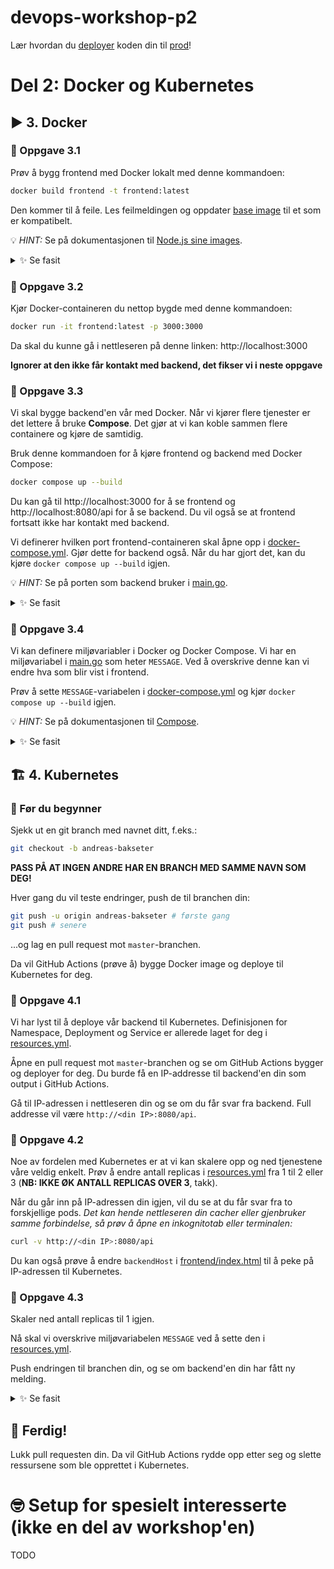 # devops-workshop-p2

Lær hvordan du [deployer](https://teknisk-ordbok.fly.dev/ordbok/Deploy) koden din til [prod](https://teknisk-ordbok.fly.dev/ordbok/Produksjon)!

# Del 2: Docker og Kubernetes

## ▶️ 3. Docker

### 🔨 Oppgave 3.1

Prøv å bygg frontend med Docker lokalt med denne kommandoen:

```bash
docker build frontend -t frontend:latest
```

Den kommer til å feile. Les feilmeldingen og oppdater [base image](https://docs.docker.com/build/building/base-images) til et som er kompatibelt.

💡 _HINT:_ Se på dokumentasjonen til [Node.js sine images](https://hub.docker.com/_/node).

<details>
  <summary>✨ Se fasit</summary>

```dockerfile
FROM node:22-alpine # endre til nyere versjon av Node.js

WORKDIR /app

COPY yarn.lock package.json ./
RUN yarn install --frozen-lockfile

COPY index.html ./

CMD ["yarn", "start"]
```

</details>

### 🔨 Oppgave 3.2

Kjør Docker-containeren du nettop bygde med denne kommandoen:

```bash
docker run -it frontend:latest -p 3000:3000
```

Da skal du kunne gå i nettleseren på denne linken: http://localhost:3000

**Ignorer at den ikke får kontakt med backend, det fikser vi i neste oppgave**

### 🔨 Oppgave 3.3

Vi skal bygge backend'en vår med Docker.
Når vi kjører flere tjenester er det lettere å bruke **Compose**.
Det gjør at vi kan koble sammen flere containere og kjøre de samtidig.

Bruk denne kommandoen for å kjøre frontend og backend med Docker Compose:

```bash
docker compose up --build
```

Du kan gå til http://localhost:3000 for å se frontend og http://localhost:8080/api for å se backend.
Du vil også se at frontend fortsatt ikke har kontakt med backend.

Vi definerer hvilken port frontend-containeren skal åpne opp i [docker-compose.yml](docker-compose.yml).
Gjør dette for backend også. Når du har gjort det, kan du kjøre `docker compose up --build` igjen.

💡 _HINT:_ Se på porten som backend bruker i [main.go](backend/main.go).

<details>
  <summary>✨ Se fasit</summary>

```yaml
services:
  frontend:
    build: frontend
    ports:
      - "3000:3000"
    links:
      - backend

  backend:
    build: backend
    # legg til riktig port
    ports:
      - "8080:8080"
```

</details>

### 🔨 Oppgave 3.4

Vi kan definere miljøvariabler i Docker og Docker Compose.
Vi har en miljøvariabel i [main.go](backend/main.go) som heter `MESSAGE`.
Ved å overskrive denne kan vi endre hva som blir vist i frontend.

Prøv å sette `MESSAGE`-variabelen i [docker-compose.yml](docker-compose.yml) og kjør `docker compose up --build` igjen.

💡 _HINT:_ Se på dokumentasjonen til [Compose](https://docs.docker.com/compose/how-tos/environment-variables/set-environment-variables).

<details>
  <summary>✨ Se fasit</summary>

```yaml
services:
  frontend:
    build: frontend
    ports:
      - "3000:3000"
    links:
      - backend

  backend:
    build: backend
    ports:
      - "8080:8080"
    # legg til miljøvariabel
    environment:
      MESSAGE: "Min kule melding"
```

</details>

## 🏗️ 4. Kubernetes

### 📖 Før du begynner

Sjekk ut en git branch med navnet ditt, f.eks.:

```bash
git checkout -b andreas-bakseter
```

**PASS PÅ AT INGEN ANDRE HAR EN BRANCH MED SAMME NAVN SOM DEG!**

Hver gang du vil teste endringer, push de til branchen din:

```bash
git push -u origin andreas-bakseter # første gang
git push # senere
```

...og lag en pull request mot `master`-branchen.

Da vil GitHub Actions (prøve å) bygge Docker image og deploye til Kubernetes for deg.

### 🔨 Oppgave 4.1

Vi har lyst til å deploye vår backend til Kubernetes.
Definisjonen for Namespace, Deployment og Service er allerede laget for deg i [resources.yml](backend/resources.yml).

Åpne en pull request mot `master`-branchen og se om GitHub Actions bygger og deployer for deg.
Du burde få en IP-addresse til backend'en din som output i GitHub Actions.

Gå til IP-adressen i nettleseren din og se om du får svar fra backend.
Full addresse vil være `http://<din IP>:8080/api`.

### 🔨 Oppgave 4.2

Noe av fordelen med Kubernetes er at vi kan skalere opp og ned tjenestene våre veldig enkelt.
Prøv å endre antall replicas i [resources.yml](backend/resources.yml) fra 1 til 2 eller 3 (**NB: IKKE ØK ANTALL REPLICAS OVER 3**, takk).

Når du går inn på IP-adressen din igjen, vil du se at du får svar fra to forskjellige pods.
*Det kan hende nettleseren din cacher eller gjenbruker samme forbindelse, så prøv å åpne en inkognitotab eller terminalen:*

```bash
curl -v http://<din IP>:8080/api
```

Du kan også prøve å endre `backendHost` i [frontend/index.html](frontend/index.html) til å peke på IP-adressen til Kubernetes.

### 🔨 Oppgave 4.3

Skaler ned antall replicas til 1 igjen.

Nå skal vi overskrive miljøvariabelen `MESSAGE` ved å sette den i [resources.yml](backend/resources.yml).

Push endringen til branchen din, og se om backend'en din har fått ny melding.

<details>
  <summary>✨ Se fasit</summary>

```yaml
apiVersion: apps/v1
kind: Deployment
metadata:
  labels:
    app: <DEPLOYMENT_NAME>
  name: <DEPLOYMENT_NAME>
  namespace: <NAMESPACE_NAME>
spec:
  replicas: 1
  selector:
    matchLabels:
      app: <DEPLOYMENT_NAME>
  strategy: {}
  template:
    metadata:
      labels:
        app: <DEPLOYMENT_NAME>
    spec:
      containers:
      - image: <IMAGE_NAME>
        name: <DEPLOYMENT_NAME>
        ports:
        - containerPort: 8080
        env:
        - name: POD_NAME
          valueFrom:
            fieldRef:
              fieldPath: metadata.name
        # legg til miljøvariabel
        - name: MESSAGE
          value: "Min kule melding fra Kubernetes!"
        resources:
          limits:
            cpu: 30m
            memory: 32Mi
          requests:
            cpu: 30m
            memory: 32Mi
```

</details>

## 🏁 Ferdig!

Lukk pull requesten din.
Da vil GitHub Actions rydde opp etter seg og slette ressursene som ble opprettet i Kubernetes.

# 🤓 Setup for spesielt interesserte (ikke en del av workshop'en)

TODO
